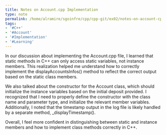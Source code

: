 ```yaml
---
title: Notes on Account.cpp Implementation
type: note
permalink: /home/alramire/sgoinfre/cpp/cpp-git/ex02/notes-on-account-cpp-implementation
tags:
- '#C++'
- '#Account'
- '#Implementation'
- '#Learning'
---
```


In our discussion about implementing the Account.cpp file, I learned that static methods in C++ can only access static variables, not instance members. This realization helped me understand how to correctly implement the displayAccountsInfos() method to reflect the correct output based on the static class members. 

We also talked about the constructor for the Account class, which should initialize the instance variables based on the initial deposit provided. I recognized that I need to properly define the constructor with the class name and parameter type, and initialize the relevant member variables. Additionally, I noted that the timestamp output in the log file is likely handled by a separate method, _displayTimestamp(). 

Overall, I feel more confident in distinguishing between static and instance members and how to implement class methods correctly in C++.